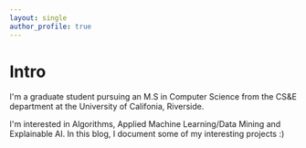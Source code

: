 ```yaml
---
layout: single
author_profile: true
---
```


# Intro

I'm a graduate student pursuing an M.S in Computer Science from the CS&E department at the University of Califonia, Riverside.

I'm interested in Algorithms, Applied Machine Learning/Data Mining and Explainable AI. In this blog, I document some of my interesting projects :)
